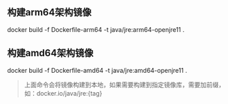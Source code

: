 ## 构建arm64架构镜像
docker build -f Dockerfile-arm64 -t java/jre:arm64-openjre11 .

## 构建amd64架构镜像
docker build -f Dockerfile-amd64 -t java/jre:amd64-openjre11 .


> 上面命令会将镜像构建到本地，如果需要构建到指定镜像库，需要加前缀，如：docker.io/java/jre:{tag}